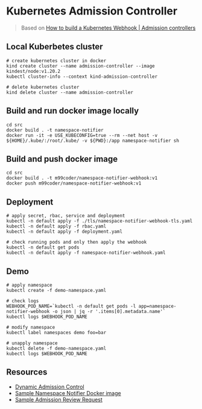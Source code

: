 # Kubernetes Admission Controller

> Based on [How to build a Kubernetes Webhook | Admission controllers](https://www.youtube.com/watch?v=1mNYSn2KMZk)

## Local Kuberbetes cluster

```shell
# create kubernetes cluster in docker
kind create cluster --name admission-controller --image kindest/node:v1.20.2
kubectl cluster-info --context kind-admission-controller

# delete kubernetes cluster
kind delete cluster --name admission-controller
```

## Build and run docker image locally

```shell
cd src
docker build . -t namespace-notifier
docker run -it -e USE_KUBECONFIG=true --rm --net host -v ${HOME}/.kube/:/root/.kube/ -v ${PWD}:/app namespace-notifier sh
```

## Build and push docker image

```shell
cd src
docker build . -t m99coder/namespace-notifier-webhook:v1
docker push m99coder/namespace-notifier-webhook:v1
```

## Deployment

```shell
# apply secret, rbac, service and deployment
kubectl -n default apply -f ./tls/namespace-notifier-webhook-tls.yaml
kubectl -n default apply -f rbac.yaml
kubectl -n default apply -f deployment.yaml

# check running pods and only then apply the webhook
kubectl -n default get pods
kubectl -n default apply -f namespace-notifier-webhook.yaml
```

## Demo

```shell
# apply namespace
kubectl create -f demo-namespace.yaml

# check logs
WEBHOOK_POD_NAME=`kubectl -n default get pods -l app=namespace-notifier-webhook -o json | jq -r '.items[0].metadata.name'`
kubectl logs $WEBHOOK_POD_NAME

# modify namespace
kubectl label namespaces demo foo=bar

# unapply namespace
kubectl delete -f demo-namespace.yaml
kubectl logs $WEBHOOK_POD_NAME
```

## Resources

- [Dynamic Admission Control](https://kubernetes.io/docs/reference/access-authn-authz/extensible-admission-controllers/)
- [Sample Namespace Notifier Docker image](https://hub.docker.com/r/m99coder/namespace-notifier-webhook)
- [Sample Admission Review Request](./demo-namespace-request.json)
